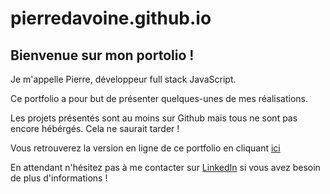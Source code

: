 # pierredavoine.github.io

## Bienvenue sur mon portolio !

Je m'appelle Pierre, développeur full stack JavaScript.

Ce portfolio a pour but de présenter quelques-unes de mes réalisations.

Les projets présentés sont au moins sur Github mais tous ne sont pas encore hébérgés. Cela ne saurait tarder !

Vous retrouverez la version en ligne de ce portfolio en cliquant [ici](https://pierredavoine.github.io/)

En attendant n'hésitez pas à me contacter sur [LinkedIn](https://www.linkedin.com/in/pierredavoine/) si vous avez besoin de plus d'informations !
